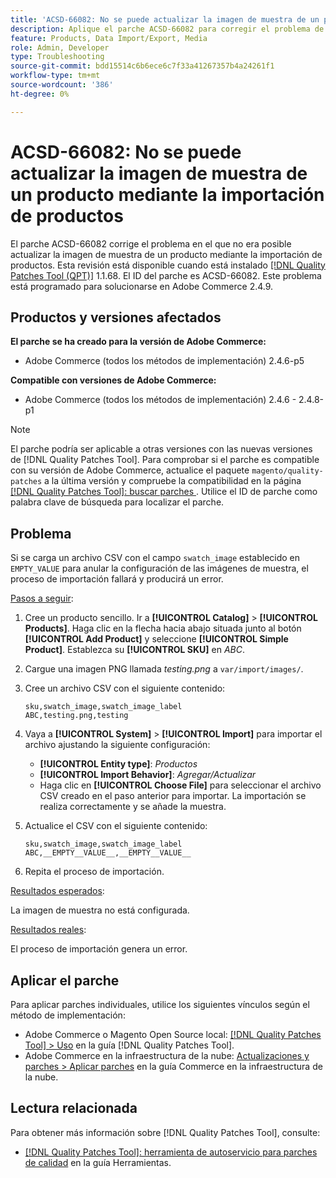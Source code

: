 ```yaml
---
title: 'ACSD-66082: No se puede actualizar la imagen de muestra de un producto mediante la importación de productos'
description: Aplique el parche ACSD-66082 para corregir el problema de Adobe Commerce en el que la carga de un archivo CSV con el campo swatch_image establecido en EMPTY_VALUE para anular la configuración de imágenes de muestra provoca que el proceso de importación falle con un error.
feature: Products, Data Import/Export, Media
role: Admin, Developer
type: Troubleshooting
source-git-commit: bdd15514c6b6ece6c7f33a41267357b4a24261f1
workflow-type: tm+mt
source-wordcount: '386'
ht-degree: 0%

---
```



# ACSD-66082: No se puede actualizar la imagen de muestra de un producto mediante la importación de productos

El parche ACSD-66082 corrige el problema en el que no era posible actualizar la imagen de muestra de un producto mediante la importación de productos. Esta revisión está disponible cuando está instalado [[!DNL Quality Patches Tool (QPT)]](/help/tools/quality-patches-tool/quality-patches-tool-to-self-serve-quality-patches.md) 1.1.68. El ID del parche es ACSD-66082. Este problema está programado para solucionarse en Adobe Commerce 2.4.9.

## Productos y versiones afectados

**El parche se ha creado para la versión de Adobe Commerce:**

* Adobe Commerce (todos los métodos de implementación) 2.4.6-p5

**Compatible con versiones de Adobe Commerce:**

* Adobe Commerce (todos los métodos de implementación) 2.4.6 - 2.4.8-p1

>[!NOTE]
>
>El parche podría ser aplicable a otras versiones con las nuevas versiones de [!DNL Quality Patches Tool]. Para comprobar si el parche es compatible con su versión de Adobe Commerce, actualice el paquete `magento/quality-patches` a la última versión y compruebe la compatibilidad en la página [[!DNL Quality Patches Tool]: buscar parches ](https://experienceleague.adobe.com/tools/commerce-quality-patches/index.html). Utilice el ID de parche como palabra clave de búsqueda para localizar el parche.

## Problema

Si se carga un archivo CSV con el campo `swatch_image` establecido en `EMPTY_VALUE` para anular la configuración de las imágenes de muestra, el proceso de importación fallará y producirá un error.

<u>Pasos a seguir</u>:

1. Cree un producto sencillo. Ir a **[!UICONTROL Catalog]** > **[!UICONTROL Products]**. Haga clic en la flecha hacia abajo situada junto al botón **[!UICONTROL Add Product]** y seleccione **[!UICONTROL Simple Product]**. Establezca su **[!UICONTROL SKU]** en *ABC*.
1. Cargue una imagen PNG llamada *testing.png* a `var/import/images/`.
1. Cree un archivo CSV con el siguiente contenido:

   ```
   sku,swatch_image,swatch_image_label
   ABC,testing.png,testing
   ```

1. Vaya a **[!UICONTROL System]** > **[!UICONTROL Import]** para importar el archivo ajustando la siguiente configuración:
   * **[!UICONTROL Entity type]**: *Productos*
   * **[!UICONTROL Import Behavior]**: *Agregar/Actualizar*
   * Haga clic en **[!UICONTROL Choose File]** para seleccionar el archivo CSV creado en el paso anterior para importar. La importación se realiza correctamente y se añade la muestra.
1. Actualice el CSV con el siguiente contenido:

   ```
   sku,swatch_image,swatch_image_label
   ABC,__EMPTY__VALUE__,__EMPTY__VALUE__
   ```

1. Repita el proceso de importación.

<u>Resultados esperados</u>:

La imagen de muestra no está configurada.

<u>Resultados reales</u>:

El proceso de importación genera un error.

## Aplicar el parche

Para aplicar parches individuales, utilice los siguientes vínculos según el método de implementación:

* Adobe Commerce o Magento Open Source local: [[!DNL Quality Patches Tool] > Uso](/help/tools/quality-patches-tool/usage.md) en la guía [!DNL Quality Patches Tool].
* Adobe Commerce en la infraestructura de la nube: [Actualizaciones y parches > Aplicar parches](https://experienceleague.adobe.com/docs/commerce-cloud-service/user-guide/develop/upgrade/apply-patches.html) en la guía Commerce en la infraestructura de la nube.

## Lectura relacionada

Para obtener más información sobre [!DNL Quality Patches Tool], consulte:

* [[!DNL Quality Patches Tool]: herramienta de autoservicio para parches de calidad](/help/tools/quality-patches-tool/quality-patches-tool-to-self-serve-quality-patches.md) en la guía Herramientas.
